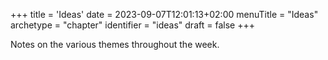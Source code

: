 +++
title = 'Ideas'
date = 2023-09-07T12:01:13+02:00
menuTitle = "Ideas"
archetype = "chapter"
identifier = "ideas"
draft = false
+++

Notes on the various themes throughout the week.